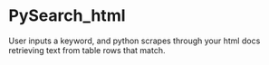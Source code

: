 # PySearch_html
User inputs a keyword, and python scrapes through your html docs retrieving text from table rows that match.
